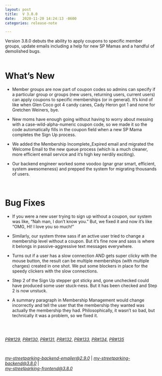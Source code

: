 ```yaml
---
layout: post
title:  V 3.8.0
date:   2020-11-20 14:24:13 -0600
categories: release-note

---
```

Version 3.8.0  debuts the ability to apply coupons to specific member groups, update emails including a help for new SP Mamas and a handful of demolished bugs. 
<br/><br/>


# What’s New
- Member groups are now part of coupon codes so admins can specify if a particular group or groups (new users, returning users, current users) can apply coupons to specific memberships (or in general). It’s kind of like when Glen Coco got 4 candy canes, Cady Heron got 1 and none for Gretchen Weiners, bye. 

- New moms have enough going without having to worry about messing with a case-wild-alpha-numeric coupon code, so we made it so the code automatically fills in the coupon field when a new SP Mama completes the Sign Up process. 

- We added the Membership Incomplete_Expired email and migrated the Welcome Email to the new queue process (which is a much cleaner, more efficient email service and it’s high key nerdily exciting). 

- Our backend engineer worked some voodoo (gnar gnar smart, efficient, system awesomeness) and prepped the system for migrating thousands of users. 

<br/>

# Bug Fixes
- If you were a new user trying to sign up without a coupon, our system was like, “Nah man, I don’t know you.” But, we fixed it and now it’s like “OMG, HI! I love you so much!” 

- Similarly, our system threw sass if an active user tried to change a membership level without a coupon. But it’s fine now and sass is where it belongs in passive-aggressive text messages everywhere. 

- Turns out if a user has a slow connection AND gets super clicky with the mouse button, the result can be multiple memberships (with multiple charges) created in one shot. We put some blockers in place for the speedy clickers with the slow connections. 

- Step 2 of the Sign Up stepper got sticky and, gone unchecked could have produced some user stuck-ness. But it has been checked and Step 2 is now unstuck. 

- A summary paragraph in Membership Management would change incorrectly and tell the user that the membership they wanted was actually the membership they had. Philosophically, it wasn’t so bad, but technically it was a problem, so we fixed it. 

<br/>
  

<br/>


*[PR#129](https://github.com/streetparking/my-streetparking/pull/129)*, *[PR#130](https://github.com/streetparking/my-streetparking/pull/130)*, *[PR#131](https://github.com/streetparking/my-streetparking/pull/131)*, *[PR#132](https://github.com/streetparking/my-streetparking/pull/132)*, *[PR#133](https://github.com/streetparking/my-streetparking/pull/133)*, *[PR#134](https://github.com/streetparking/my-streetparking/pull/134)*, *[PR#135](https://github.com/streetparking/my-streetparking/pull/135)*   
  

<br/>

*[my-streetparking-backend-emailer@2.9.0](https://github.com/streetparking/my-streetparking/blob/development/packages/my-streetparking-backend-emailer/CHANGELOG.md)* \| *[my-streetparking-backend@3.8.0](https://github.com/streetparking/my-streetparking/blob/development/packages/my-streetparking-backend/CHANGELOG.md)* \| <br> *[my-streetparking-frontend@3.8.0](https://github.com/streetparking/my-streetparking/blob/development/packages/my-streetparking-frontend/CHANGELOG.md)* 



 
 
 